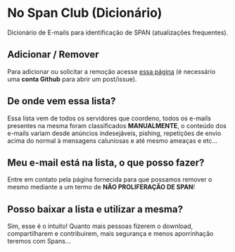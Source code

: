 # No Span Club (Dicionário)
Dicionário de E-mails para identificação de SPAN (atualizações frequentes).

## Adicionar / Remover
Para adicionar ou solicitar a remoção acesse [essa página](../../issues) (é necessário uma **conta Github** para abrir um post/issue).


## De onde vem essa lista?
Essa lista vem de todos os servidores que coordeno, todos os e-mails presentes na mesma foram classificados **MANUALMENTE**, o conteúdo dos e-mails variam desde anúncios indesejáveis, pishing, repetições de envio acima do normal à mensagens caluniosas e até mesmo ameaças e etc...

## Meu e-mail está na lista, o que posso fazer?
Entre em contato pela página fornecida para que possamos remover o mesmo mediante a um termo de **NÃO PROLIFERAÇÃO DE SPAN**!

## Posso baixar a lista e utilizar a mesma?
Sim, esse é o intuito! Quanto mais pessoas fizerem o download, compartilharem e contribuirem, mais segurança e menos aporrinhação teremos com Spans...
